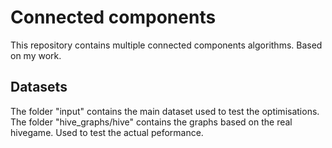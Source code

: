 # Connected components
This repository contains multiple connected components algorithms. Based on my work.

## Datasets
The folder "input" contains the main dataset used to test the optimisations.
The folder "hive_graphs/hive" contains the graphs based on the real hivegame.
Used to test the actual peformance.
